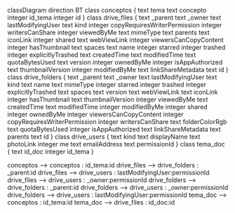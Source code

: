classDiagram
direction BT
class conceptos {
   text tema
   text concepto
   integer id_tema
   integer id
}
class drive_files {
   text _parent
   text _owner
   text lastModifyingUser
   text kind
   integer copyRequiresWriterPermission
   integer writersCanShare
   integer viewedByMe
   text mimeType
   text parents
   text iconLink
   integer shared
   text webViewLink
   integer viewersCanCopyContent
   integer hasThumbnail
   text spaces
   text name
   integer starred
   integer trashed
   integer explicitlyTrashed
   text createdTime
   text modifiedTime
   text quotaBytesUsed
   text version
   integer ownedByMe
   integer isAppAuthorized
   text thumbnailVersion
   integer modifiedByMe
   text linkShareMetadata
   text id
}
class drive_folders {
   text _parent
   text _owner
   text lastModifyingUser
   text kind
   text name
   text mimeType
   integer starred
   integer trashed
   integer explicitlyTrashed
   text spaces
   text version
   text webViewLink
   text iconLink
   integer hasThumbnail
   text thumbnailVersion
   integer viewedByMe
   text createdTime
   text modifiedTime
   integer modifiedByMe
   integer shared
   integer ownedByMe
   integer viewersCanCopyContent
   integer copyRequiresWriterPermission
   integer writersCanShare
   text folderColorRgb
   text quotaBytesUsed
   integer isAppAuthorized
   text linkShareMetadata
   text parents
   text id
}
class drive_users {
   text kind
   text displayName
   text photoLink
   integer me
   text emailAddress
   text permissionId
}
class tema_doc {
   text id_doc
   integer id_tema
}

conceptos  -->  conceptos : id_tema:id
drive_files  -->  drive_folders : _parent:id
drive_files  -->  drive_users : lastModifyingUser:permissionId
drive_files  -->  drive_users : _owner:permissionId
drive_folders  -->  drive_folders : _parent:id
drive_folders  -->  drive_users : _owner:permissionId
drive_folders  -->  drive_users : lastModifyingUser:permissionId
tema_doc  -->  conceptos : id_tema:id
tema_doc  -->  drive_files : id_doc:id

